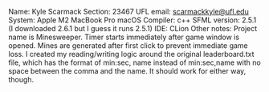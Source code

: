 Name: Kyle Scarmack
Section: 23467
UFL email: scarmackkyle@ufl.edu
System: Apple M2 MacBook Pro macOS
Compiler: c++
SFML version: 2.5.1 (I downloaded 2.6.1 but I guess it runs 2.5.1)
IDE: CLion
Other notes: Project name is Minesweeper. Timer starts immediately after game window is opened. Mines are generated after first click to prevent immediate game loss. I created my reading/writing logic around the original leaderboard.txt file, which has the format of min:sec, name instead of min:sec,name with no space between the comma and the name. It should work for either way, though.